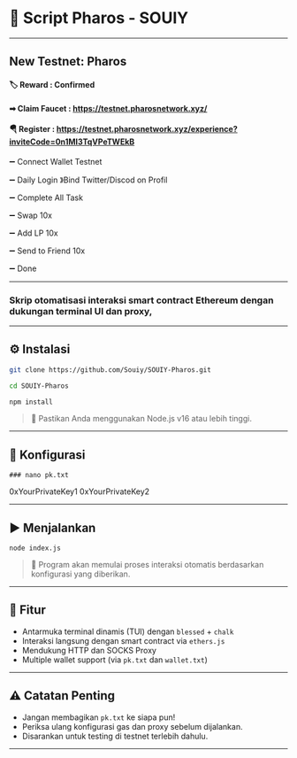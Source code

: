 # 🚀 Script Pharos - SOUIY

---

## New Testnet: Pharos

#### 🏷 Reward : Confirmed 

#### ➡ Claim Faucet : https://testnet.pharosnetwork.xyz/

#### 🪂 Register : https://testnet.pharosnetwork.xyz/experience?inviteCode=0n1MI3TqVPeTWEkB

➖ Connect Wallet Testnet

➖ Daily Login 》Bind Twitter/Discod on Profil

➖ Complete All Task

➖ Swap 10x

➖ Add LP 10x

➖ Send to Friend 10x

➖ Done

---

### Skrip otomatisasi interaksi smart contract Ethereum dengan dukungan terminal UI dan proxy, 

---

## ⚙️ Instalasi

```bash
git clone https://github.com/Souiy/SOUIY-Pharos.git

cd SOUIY-Pharos

npm install
```

> 📝 Pastikan Anda menggunakan Node.js v16 atau lebih tinggi.


---

## 🔧 Konfigurasi

```
### nano pk.txt
```

0xYourPrivateKey1
0xYourPrivateKey2

---

## ▶️ Menjalankan
```
node index.js
```

> 📝 Program akan memulai proses interaksi otomatis berdasarkan konfigurasi yang diberikan.

---

## 🧰 Fitur

- Antarmuka terminal dinamis (TUI) dengan `blessed` + `chalk`
- Interaksi langsung dengan smart contract via `ethers.js`
- Mendukung HTTP dan SOCKS Proxy
- Multiple wallet support (via `pk.txt` dan `wallet.txt`)

---

## ⚠️ Catatan Penting

- Jangan membagikan `pk.txt` ke siapa pun!
- Periksa ulang konfigurasi gas dan proxy sebelum dijalankan.
- Disarankan untuk testing di testnet terlebih dahulu.

---


